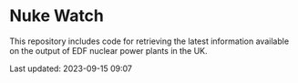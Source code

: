 # Nuke Watch

This repository includes code for retrieving the latest information available on the output of EDF nuclear power plants in the UK.

Last updated: 2023-09-15 09:07